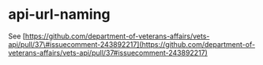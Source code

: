 # api-url-naming

See [https://github.com/department-of-veterans-affairs/vets-api/pull/37\#issuecomment-243892217](https://github.com/department-of-veterans-affairs/vets-api/pull/37#issuecomment-243892217)

